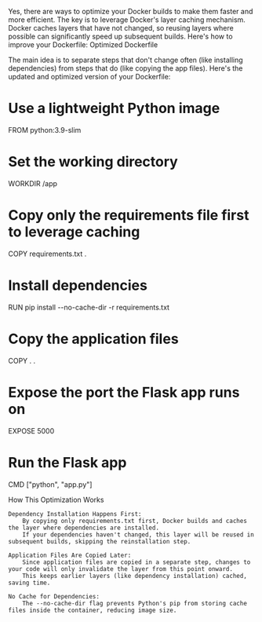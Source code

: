 Yes, there are ways to optimize your Docker builds to make them faster and more efficient. The key is to leverage Docker's layer caching mechanism. Docker caches layers that have not changed, so reusing layers where possible can significantly speed up subsequent builds. Here's how to improve your Dockerfile:
Optimized Dockerfile

The main idea is to separate steps that don't change often (like installing dependencies) from steps that do (like copying the app files). Here's the updated and optimized version of your Dockerfile:

# Use a lightweight Python image
FROM python:3.9-slim

# Set the working directory
WORKDIR /app

# Copy only the requirements file first to leverage caching
COPY requirements.txt .

# Install dependencies
RUN pip install --no-cache-dir -r requirements.txt

# Copy the application files
COPY . .

# Expose the port the Flask app runs on
EXPOSE 5000

# Run the Flask app
CMD ["python", "app.py"]

How This Optimization Works

    Dependency Installation Happens First:
        By copying only requirements.txt first, Docker builds and caches the layer where dependencies are installed.
        If your dependencies haven't changed, this layer will be reused in subsequent builds, skipping the reinstallation step.

    Application Files Are Copied Later:
        Since application files are copied in a separate step, changes to your code will only invalidate the layer from this point onward.
        This keeps earlier layers (like dependency installation) cached, saving time.

    No Cache for Dependencies:
        The --no-cache-dir flag prevents Python's pip from storing cache files inside the container, reducing image size.